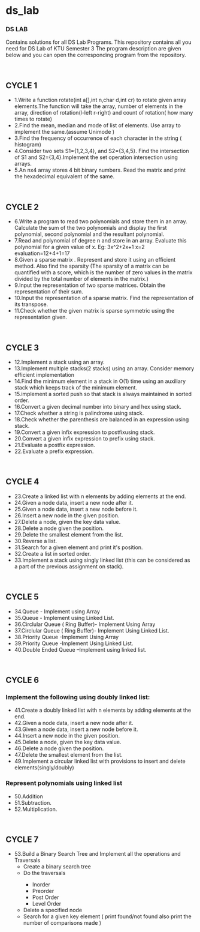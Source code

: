 # ds_lab

<h3>DS LAB</h3>
<p>Contains solutions for all DS Lab Programs.
This repository contains all you need for DS Lab of KTU Semester 3
The program description are given below and you can open the corresponding program from the repository.</p>
<br>
<h2>CYCLE 1</h2>
<ul>
    <li>1.Write a function rotate(int a[],int n,char d,int cr) to rotate given array elements.The function will take the array, number of elements in the array, direction of rotation(l-left r-right) and count of rotation( how many times to rotate)</li>
    <li>2.Find the mean, median and mode of list of elements. Use array to implement the same.(assume Unimode )</li>
    <li>3.Find the frequency of occurrence of each character in the string ( histogram)</li>
    <li>4.Consider two sets S1={1,2,3,4}, and S2={3,4,5}. Find the intersection of S1 and S2={3,4}.Implement the set operation intersection using arrays.</li>
    <li>5.An nx4 array stores 4 bit binary numbers. Read the matrix and print the hexadecimal equivalent of the same.</li>
</ul>
<br>
<h2>CYCLE 2</h2>
<ul>
    <li>6.Write a program to read two polynomials and store them in an array.
    Calculate the sum of the two polynomials and display the first
    polynomial, second polynomial and the resultant polynomial.</li>
    <li>7.Read and polynomial of degree n and store in an array. Evaluate this
    polynomial for a given value of x.
    Eg: 3x^2+2x+1
    x=2
    evaluation=12+4+1=17</li>
    <li>8.Given a sparse matrix . Represent and store it using an efficient
    method. Also find the sparsity (The sparsity of a matrix can be
    quantified with a score, which is the number of zero values in the
    matrix divided by the total number of elements in the matrix.)</li>
    <li>9.Input the representation of two sparse matrices. Obtain the
    representation of their sum.</li>
    <li>10.Input the representation of a sparse matrix. Find the representation
    of its transpose.</li>
    <li>11.Check whether the given matrix is sparse symmetric using the
    representation given.</li>
</ul>
<br>
<h2>CYCLE 3</h2>
<ul>
    <li>12.Implement a stack using an array.</li>
    <li>13.Implement multiple stacks(2 stacks) using an array. Consider memory
    efficient implementation</li>
    <li>14.Find the minimum element in a stack in O(1) time using an auxiliary stack
    which keeps track of the minimum element.</li>
    <li>15.implement a sorted push so that stack is always maintained in sorted order.</li>
    <li>16.Convert a given decimal number into binary and hex using stack.</li>
    <li>17.Check whether a string is palindrome using stack.</li>
    <li>18.Check whether the parenthesis are balanced in an expression using stack.</li>
    <li>19.Convert a given infix expression to postfixusing stack.</li>
    <li>20.Convert a given infix expression to prefix using stack.</li>
    <li>21.Evaluate a postfix expression.</li>
    <li>22.Evaluate a prefix expression.</li>
</ul>
<br>
<h2>CYCLE 4</h2>
<ul>
  <li>23.Create a linked list with n elements by adding elements at the end.</li>
  <li>24.Given a node data, insert a new node after it.</li>
  <li>25.Given a node data, insert a new node before it.</li>
  <li>26.Insert a new node in the given position.</li>
  <li>27.Delete a node, given the key data value.</li>
  <li>28.Delete a node given the position.</li>
  <li>29.Delete the smallest element from the list.</li>
  <li>30.Reverse a list.</li>
  <li>31.Search for a given element and print it's position.</li>
  <li>32.Create a list in sorted order.</li>
  <li>33.Implement a stack using singly linked list (this can be considered as a part of the previous assignment on stack).</li>
</ul>
<br>
<h2>CYCLE 5</h2>
<ul>
  <li>34.Queue - Implement using Array</li>
  <li>35.Queue - Implement using Linked List.</li>
  <li>36.Circlular Queue ( Ring Buffer)- Implement Using Array</li>
  <li>37.Circlular Queue ( Ring Buffer)- Implement Using Linked List.</li>
  <li>38.Priority Queue -Implement Using Array</li>
  <li>39.Priority Queue -Implement Using Linked List.</li>
  <li>40.Double Ended Queue –Implement using linked list.</li>
</ul>
<br>
<h2>CYCLE 6</h2>
<h3>Implement the following using doubly linked list:</h3>

<ul>
      <li>41.Create a doubly linked list with n elements by adding elements at the end.</li>
      <li>42.Given a node data, insert a new node after it.</li>
      <li>43.Given a node data, insert a new node before it.</li>
      <li>44.Insert a new node in the given position.</li>
      <li>45.Delete a node, given the key data value.</li>
      <li>46.Delete a node given the position.</li>
      <li>47.Delete the smallest element from the list.</li>
    <li>49.Implement a circular linked list with provisions to insert and delete elements(singly/doubly)</li>
    </ul>
    <h3>Represent polynomials using linked list </h3>
        <ul>
      <li>50.Addition</li>
      <li>51.Subtraction.</li>
            <li>52.Multiplication.</li></ul>
<br>
<h2>CYCLE 7</h2>
<ul>
    <li>53.Build a Binary Search Tree and Implement all the operations and Traversals
        <ul>
      <li>Create a binary search tree</li>
      <li>Do the traversals</li>
      <ul>
      <li>Inorder</li>
      <li>Preorder</li>
      <li>Post Order</li>
      <li>Level Order</li>
      </ul>
      <li>Delete a specified node</li>
      <li>Search for a given key element ( print found/not found also print the number of comparisons made )</li>
      </ul>
      </li>
    
</ul>
<br>
